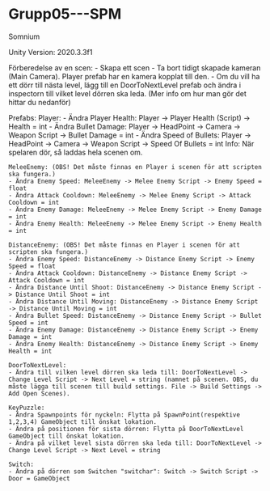 # Grupp05---SPM
Somnium

Unity Version: 2020.3.3f1

Förberedelse av en scen:
	- Skapa ett scen
	- Ta bort tidigt skapade kameran (Main Camera). Player prefab har en kamera kopplat till den.
	- Om du vill ha ett dörr till nästa level, lägg till en DoorToNextLevel prefab och ändra i inspectorn till vilket level dörren ska leda.
	(Mer info om hur man gör det hittar du nedanför)

Prefabs:
	Player:
	- Ändra Player Health: Player -> Player Health (Script) -> Health = int
	- Ändra Bullet Damage: Player -> HeadPoint -> Camera -> Weapon Script -> Bullet Damage = int
	- Ändra Speed of Bullets: Player -> HeadPoint -> Camera -> Weapon Script -> Speed Of Bullets = int
	Info: När spelaren dör, så laddas hela scenen om.

	MeleeEnemy: (OBS! Det måste finnas en Player i scenen för att scripten ska fungera.)
	- Ändra Enemy Speed: MeleeEnemy -> Melee Enemy Script -> Enemy Speed = float
	- Ändra Attack Cooldown: MeleeEnemy -> Melee Enemy Script -> Attack Cooldown = int
	- Ändra Enemy Damage: MeleeEnemy -> Melee Enemy Script -> Enemy Damage = int
	- Ändra Enemy Health: MeleeEnemy -> Melee Enemy Script -> Enemy Health = int

	DistanceEnemy: (OBS! Det måste finnas en Player i scenen för att scripten ska fungera.)
	- Ändra Enemy Speed: DistanceEnemy -> Distance Enemy Script -> Enemy Speed = float
	- Ändra Attack Cooldown: DistanceEnemy -> Distance Enemy Script -> Attack Cooldown = int
	- Ändra Distance Until Shoot: DistanceEnemy -> Distance Enemy Script -> Distance Until Shoot = int
	- Ändra Distance Until Moving: DistanceEnemy -> Distance Enemy Script -> Distance Until Moving = int
	- Ändra Bullet Speed: DistanceEnemy -> Distance Enemy Script -> Bullet Speed = int
	- Ändra Enemy Damage: DistanceEnemy -> Distance Enemy Script -> Enemy Damage = int
	- Ändra Enemy Health: DistanceEnemy -> Distance Enemy Script -> Enemy Health = int

	DoorToNextLevel:
	- Ändra till vilken level dörren ska leda till: DoorToNextLevel -> Change Level Script -> Next Level = string (namnet på scenen. OBS, du måste lägga till scenen till build settings. File -> Build Settings -> Add Open Scenes).

	KeyPuzzle:
	- Ändra Spawnpoints för nyckeln: Flytta på SpawnPoint(respektive 1,2,3,4) GameObject till önskat lokation.
	- Ändra på positionen för sista dörren: Flytta på DoorToNextLevel GameObject till önskat lokation.
	- Ändra på vilket level sista dörren ska leda till: DoorToNextLevel -> Change Level Script -> Next Level = string

	Switch:
	- Ändra på dörren som Switchen "switchar": Switch -> Switch Script -> Door = GameObject
